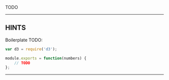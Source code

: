 TODO

----------------------------------------------------------------------

## HINTS

Boilerplate TODO:

```js
var d3 = require('d3');

module.exports = function(numbers) {
    // TODO
};
```

----------------------------------------------------------------------
